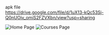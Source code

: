 apk file    
https://drive.google.com/file/d/1uX13-kQc53Sj-Q0nUOiv_omiS2FZVXbn/view?usp=sharing



![Home Page](https://user-images.githubusercontent.com/104200088/230770596-bb89ea36-0b20-4048-8f9c-52aab48b5c5e.jpeg)
![Courses Page](https://user-images.githubusercontent.com/104200088/230770603-ea5918ae-2601-47b5-a591-715b744bc690.jpeg)
